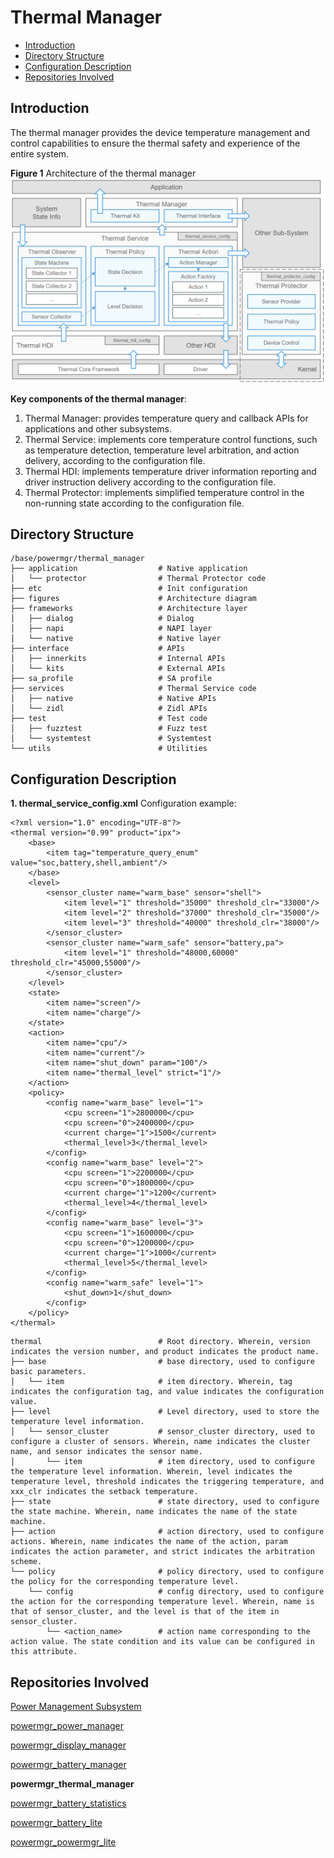 # Thermal Manager

-   [Introduction](#section0056945901)
-   [Directory Structure](#section0056945902)
-   [Configuration Description](#section0056945903)
-   [Repositories Involved](#section0056945904)

## Introduction<a name="section0056945901"></a>

The thermal manager provides the device temperature management and control capabilities to ensure the thermal safety and experience of the entire system.

**Figure 1**  Architecture of the thermal manager
![](figures/thermal_manager_architecture.png "Architecture of the thermal manager")

**Key components of the thermal manager**:

1. Thermal Manager: provides temperature query and callback APIs for applications and other subsystems.
2. Thermal Service: implements core temperature control functions, such as temperature detection, temperature level arbitration, and action delivery, according to the configuration file.
3. Thermal HDI: implements temperature driver information reporting and driver instruction delivery according to the configuration file.
4. Thermal Protector: implements simplified temperature control in the non-running state according to the configuration file.

## Directory Structure<a name="section0056945902"></a>
```
/base/powermgr/thermal_manager
├── application                  # Native application
│   └── protector                # Thermal Protector code
├── etc                          # Init configuration
├── figures                      # Architecture diagram
├── frameworks                   # Architecture layer
│   ├── dialog                   # Dialog
│   ├── napi                     # NAPI layer
│   └── native                   # Native layer
├── interface                    # APIs
│   ├── innerkits                # Internal APIs
│   └── kits                     # External APIs
├── sa_profile                   # SA profile
├── services                     # Thermal Service code
│   ├── native                   # Native APIs
│   └── zidl                     # Zidl APIs
├── test                         # Test code
│   ├── fuzztest                 # Fuzz test
│   └── systemtest               # Systemtest
└── utils                        # Utilities
```

## Configuration Description<a name="section0056945903"></a>
**1. thermal\_service\_config.xml**
Configuration example:

```
<?xml version="1.0" encoding="UTF-8"?>
<thermal version="0.99" product="ipx">
    <base>
        <item tag="temperature_query_enum" value="soc,battery,shell,ambient"/>
    </base>
    <level>
        <sensor_cluster name="warm_base" sensor="shell">
            <item level="1" threshold="35000" threshold_clr="33000"/>
            <item level="2" threshold="37000" threshold_clr="35000"/>
            <item level="3" threshold="40000" threshold_clr="38000"/>
        </sensor_cluster>
        <sensor_cluster name="warm_safe" sensor="battery,pa">
            <item level="1" threshold="48000,60000" threshold_clr="45000,55000"/>
        </sensor_cluster>
    </level>
    <state>
        <item name="screen"/>
        <item name="charge"/>
    </state>
    <action>
        <item name="cpu"/>
        <item name="current"/>
        <item name="shut_down" param="100"/>
        <item name="thermal_level" strict="1"/>
    </action>
    <policy>
        <config name="warm_base" level="1">
            <cpu screen="1">2800000</cpu>
            <cpu screen="0">2400000</cpu>
            <current charge="1">1500</current>
            <thermal_level>3</thermal_level>
        </config>
        <config name="warm_base" level="2">
            <cpu screen="1">2200000</cpu>
            <cpu screen="0">1800000</cpu>
            <current charge="1">1200</current>
            <thermal_level>4</thermal_level>
        </config>
        <config name="warm_base" level="3">
            <cpu screen="1">1600000</cpu>
            <cpu screen="0">1200000</cpu>
            <current charge="1">1000</current>
            <thermal_level>5</thermal_level>
        </config>
        <config name="warm_safe" level="1">
            <shut_down>1</shut_down>
        </config>
    </policy>
</thermal>
```
```
thermal                          # Root directory. Wherein, version indicates the version number, and product indicates the product name.
├── base                         # base directory, used to configure basic parameters.
│   └── item                     # item directory. Wherein, tag indicates the configuration tag, and value indicates the configuration value.
├── level                        # Level directory, used to store the temperature level information.
│   └── sensor_cluster           # sensor_cluster directory, used to configure a cluster of sensors. Wherein, name indicates the cluster name, and sensor indicates the sensor name.
│       └── item                 # item directory, used to configure the temperature level information. Wherein, level indicates the temperature level, threshold indicates the triggering temperature, and xxx_clr indicates the setback temperature.
├── state                        # state directory, used to configure the state machine. Wherein, name indicates the name of the state machine.
├── action                       # action directory, used to configure actions. Wherein, name indicates the name of the action, param indicates the action parameter, and strict indicates the arbitration scheme.
└── policy                       # policy directory, used to configure the policy for the corresponding temperature level.
    └── config                   # config directory, used to configure the action for the corresponding temperature level. Wherein, name is that of sensor_cluster, and the level is that of the item in sensor_cluster.
        └── <action_name>        # action name corresponding to the action value. The state condition and its value can be configured in this attribute.
```


## Repositories Involved<a name="section0056945904"></a>
[Power Management Subsystem](https://gitee.com/openharmony/docs/blob/master/en/readme/power-management.md)

[powermgr_power_manager](https://gitee.com/openharmony/powermgr_power_manager)

[powermgr_display_manager](https://gitee.com/openharmony/powermgr_display_manager)

[powermgr_battery_manager](https://gitee.com/openharmony/powermgr_battery_manager)

**powermgr_thermal_manager**

[powermgr_battery_statistics](https://gitee.com/openharmony/powermgr_battery_statistics)

[powermgr_battery_lite](https://gitee.com/openharmony/powermgr_battery_lite)

[powermgr_powermgr_lite](https://gitee.com/openharmony/powermgr_powermgr_lite)
